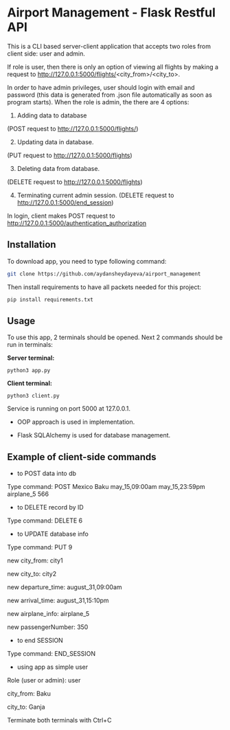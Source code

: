 # Airport Management - Flask Restful API

This is a CLI based server-client application that accepts two roles from client side: user and admin. 

If role is user, then there is only an option of viewing all flights by making a request to http://127.0.0.1:5000/flights/<city_from>/<city_to>.

In order to have admin privileges, user should login with email and password (this data is generated from .json file automatically as soon as program starts). When the role is admin, the there are 4 options:
1. Adding data to database

(POST request to http://127.0.0.1:5000/flights/)

2. Updating data in database.

(PUT request to http://127.0.0.1:5000/flights)

3. Deleting data from database.

(DELETE request to http://127.0.0.1:5000/flights)

4. Terminating current admin session.
(DELETE request to http://127.0.0.1:5000/end_session)

In login, client makes POST request to http://127.0.0.1:5000/authentication_authorization

## Installation

To download app, you need to type following command:

```bash
git clone https://github.com/aydansheydayeva/airport_management
```
 Then install requirements to have all packets needed for this project:

```bash
pip install requirements.txt
```

## Usage

To use this app, 2 terminals should be opened. Next 2 commands should be run in terminals:

**Server terminal:**
```
python3 app.py
```


**Client terminal:**
```
python3 client.py
```

Service is running on port 5000 at 127.0.0.1.

- OOP approach is used in implementation.

- Flask SQLAlchemy is used for database management.

## Example of client-side commands
- to POST data into db

Type command: POST Mexico Baku may_15,09:00am may_15,23:59pm airplane_5 566

- to DELETE record by ID

Type command: DELETE 6

- to UPDATE database info

Type command: PUT 9

new city_from: city1

new city_to: city2

new departure_time: august_31,09:00am

new arrival_time: august_31,15:10pm

new airplane_info: airplane_5

new passengerNumber: 350

- to end SESSION

Type command: END_SESSION

- using app as simple user

Role (user or admin): user

city_from: Baku

city_to: Ganja


Terminate both terminals with Ctrl+C
